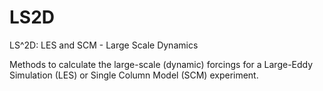 # LS2D
LS^2D: LES and SCM - Large Scale Dynamics

Methods to calculate the large-scale (dynamic) forcings for a Large-Eddy Simulation (LES) or Single Column Model (SCM) experiment.

